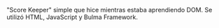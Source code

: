 "Score Keeper" simple que hice mientras estaba aprendiendo DOM. Se utilizó HTML, JavaScript y Bulma Framework.
